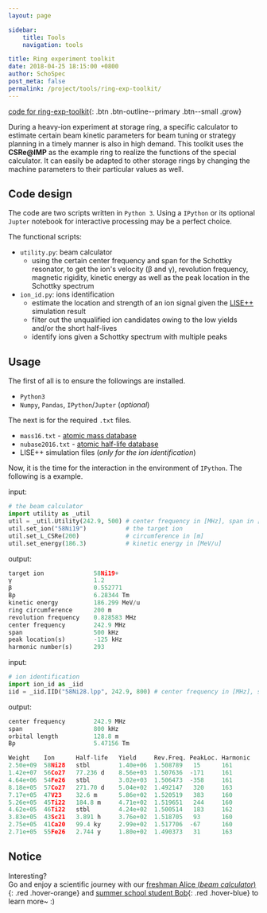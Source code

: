 ```yaml
---
layout: page

sidebar:
    title: Tools
    navigation: tools

title: Ring experiment toolkit
date: 2018-04-25 18:15:00 +0800
author: SchoSpec
post_meta: false
permalink: /project/tools/ring-exp-toolkit/
---
```


[code for ring-exp-toolkit](https://github.com/SchottkySpectroscopyIMP/ring-exp-toolkit){: .btn .btn-outline--primary .btn--small .grow}

During a heavy-ion experiment at storage ring, a specific calculator to estimate certain beam kinetic parameters for beam tuning or strategy planning in a timely manner is also in high demand. This toolkit uses the <b>CSRe@IMP</b> as the example ring to realize the functions of the special calculator. It can easily be adapted to other storage rings by changing the machine parameters to their particular values as well.

## Code design

The code are two scripts written in `Python 3`. Using a `IPython` or its optional `Jupter` notebook for interactive processing may be a perfect choice.

The functional scripts:

* `utility.py`: beam calculator
    - using the certain center frequency and span for the Schottky resonator, to get the ion's velocity (β and γ), revolution frequency, magnetic rigidity, kinetic energy as well as the peak location in the Schottky spectrum
* `ion_id.py`: ions identification
    - estimate the location and strength of an ion signal given the [LISE++](http://lise.nscl.msu.edu/lise.html) simulation result
    - filter out the unqualified ion candidates owing to the low yields and/or the short half-lives
    - identify ions given a Schottky spectrum with multiple peaks

## Usage

The first of all is to ensure the followings are installed.

* `Python3`
* `Numpy`, `Pandas`, `IPython`/`Jupter` (*optional*)

The next is for the required `.txt` files.

* `mass16.txt` - [atomic mass database](http://amdc.in2p3.fr/masstables/Ame2016/mass16.txt)
* `nubase2016.txt` - [atomic half-life database](http://amdc.in2p3.fr/nubase/nubase2016.txt) 
* LISE++ simulation files (*only for the ion identification*)

Now, it is the time for the interaction in the environment of `IPython`. The following is a example.

input:
```Python
# the beam calculator
import utility as _util
util = _util.Utility(242.9, 500) # center frequency in [MHz], span in [kHz] 
util.set_ion("58Ni19")           # the target ion
util.set_L_CSRe(200)             # circumference in [m]
util.set_energy(186.3)           # kinetic energy in [MeV/u]
```
output:
```Python
target ion              58Ni19+
γ                       1.2
β                       0.552771
Bρ                      6.28344 Tm
kinetic energy          186.299 MeV/u
ring circumference      200 m
revolution frequency    0.828583 MHz
center frequency        242.9 MHz
span                    500 kHz
peak location(s)        -125 kHz
harmonic number(s)      293
```
input:
```Python
# ion identification
import ion_id as _iid
iid = _iid.IID("58Ni28.lpp", 242.9, 800) # center frequency in [MHz], span in [kHz]
```

output:
```Python
center frequency        242.9 MHz
span                    800 kHz
orbital length          128.8 m
Bρ                      5.47156 Tm

Weight    Ion      Half-life   Yield     Rev.Freq. PeakLoc. Harmonic
2.50e+09  58Ni28   stbl        1.40e+06  1.508789   15      161
1.42e+07  56Co27   77.236 d    8.56e+03  1.507636  -171     161
4.64e+06  54Fe26   stbl        3.02e+03  1.506473  -358     161
8.18e+05  57Co27   271.70 d    5.04e+02  1.492147   320     163
7.17e+05  47V23    32.6 m      5.86e+02  1.520519   383     160
5.26e+05  45Ti22   184.8 m     4.71e+02  1.519651   244     160
4.62e+05  46Ti22   stbl        4.24e+02  1.500514   183     162
3.83e+05  43Sc21   3.891 h     3.76e+02  1.518705   93      160
2.75e+05  41Ca20   99.4 ky     2.99e+02  1.517706  -67      160
2.71e+05  55Fe26   2.744 y     1.80e+02  1.490373   31      163
```
## Notice

Interesting?<br/>
Go and enjoy a scientific journey with our [freshman Alice (*beam calculator*)](https://github.com/SchottkySpectroscopyIMP/ring-exp-toolkit/wiki/Beam-Physics-Calculator){: .red .hover-orange} and [summer school student Bob](https://github.com/SchottkySpectroscopyIMP/ring-exp-toolkit/wiki/Ion-Identification){: .red .hover-blue} to learn more~ :)

